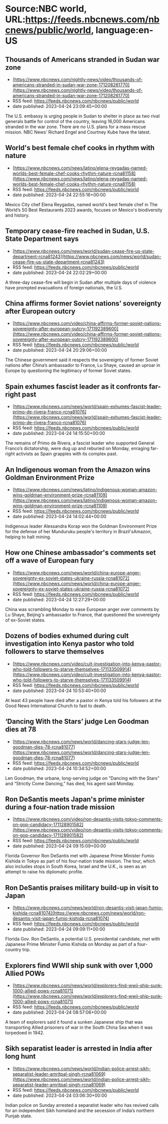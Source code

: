 # Source:NBC world, URL:https://feeds.nbcnews.com/nbcnews/public/world, language:en-US

## Thousands of Americans stranded in Sudan war zone
 - [https://www.nbcnews.com/nightly-news/video/thousands-of-americans-stranded-in-sudan-war-zone-171208261770](https://www.nbcnews.com/nightly-news/video/thousands-of-americans-stranded-in-sudan-war-zone-171208261770)
 - RSS feed: https://feeds.nbcnews.com/nbcnews/public/world
 - date published: 2023-04-24 23:09:45+00:00

The U.S. embassy is urging people in Sudan to shelter in place as two rival generals battle for control of the country, leaving 16,000 Americans stranded in the war zone. There are no U.S. plans for a mass rescue mission. NBC News’ Richard Engel and Courtney Kube have the latest.

## World's best female chef cooks in rhythm with nature
 - [https://www.nbcnews.com/news/latino/elena-reygadas-named-worlds-best-female-chef-cooks-rhythm-nature-rcna81158](https://www.nbcnews.com/news/latino/elena-reygadas-named-worlds-best-female-chef-cooks-rhythm-nature-rcna81158)
 - RSS feed: https://feeds.nbcnews.com/nbcnews/public/world
 - date published: 2023-04-24 22:55:16+00:00

Mexico City chef Elena Reygadas, named world's best female chef in The World’s 50 Best Restaurants 2023 awards, focuses on Mexico's biodiversity and history.

## Temporary cease-fire reached in Sudan, U.S. State Department says
 - [https://www.nbcnews.com/news/world/sudan-cease-fire-us-state-department-rcna81243](https://www.nbcnews.com/news/world/sudan-cease-fire-us-state-department-rcna81243)
 - RSS feed: https://feeds.nbcnews.com/nbcnews/public/world
 - date published: 2023-04-24 22:02:29+00:00

A three-day cease-fire will begin in Sudan after multiple days of violence have prompted evacuations of foreign nationals, the U.S.

## China affirms former Soviet nations’ sovereignty after European outcry
 - [https://www.nbcnews.com/video/china-affirms-former-soviet-nations-sovereignty-after-european-outcry-171192389600](https://www.nbcnews.com/video/china-affirms-former-soviet-nations-sovereignty-after-european-outcry-171192389600)
 - RSS feed: https://feeds.nbcnews.com/nbcnews/public/world
 - date published: 2023-04-24 20:29:06+00:00

The Chinese government said it respects the sovereignty of former Soviet nations after China’s ambassador to France, Lu Shaye, caused an uproar in Europe by questioning the legitimacy of former Soviet states.

## Spain exhumes fascist leader as it confronts far-right past
 - [https://www.nbcnews.com/news/world/spain-exhumes-fascist-leader-primo-de-rivera-franco-rcna81076](https://www.nbcnews.com/news/world/spain-exhumes-fascist-leader-primo-de-rivera-franco-rcna81076)
 - RSS feed: https://feeds.nbcnews.com/nbcnews/public/world
 - date published: 2023-04-24 14:15:50+00:00

The remains of Primo de Rivera, a fascist leader who supported General Franco’s dictatorship, were dug up and reburied on Monday, enraging far-right activists as Spain grapples with its complex past.

## An Indigenous woman from the Amazon wins Goldman Environment Prize
 - [https://www.nbcnews.com/news/latino/indigenous-woman-amazon-wins-goldman-environment-prize-rcna81109](https://www.nbcnews.com/news/latino/indigenous-woman-amazon-wins-goldman-environment-prize-rcna81109)
 - RSS feed: https://feeds.nbcnews.com/nbcnews/public/world
 - date published: 2023-04-24 14:02:44+00:00

Indigenous leader Alessandra Korap won the Goldman Environment Prize for the defense of her Munduruku people's territory in Brazil'sAmazon, helping to halt mining.

## How one Chinese ambassador's comments set off a wave of European fury
 - [https://www.nbcnews.com/news/world/china-europe-anger-sovereignty-ex-soviet-states-ukraine-russia-rcna81072](https://www.nbcnews.com/news/world/china-europe-anger-sovereignty-ex-soviet-states-ukraine-russia-rcna81072)
 - RSS feed: https://feeds.nbcnews.com/nbcnews/public/world
 - date published: 2023-04-24 12:27:29+00:00

China was scrambling Monday to ease European anger over comments by Lu Shaye, Beijing's ambassador to France, that questioned the sovereignty of ex-Soviet states.

## Dozens of bodies exhumed during cult investigation into Kenya pastor who told followers to starve themselves
 - [https://www.nbcnews.com/video/cult-investigation-into-kenya-pastor-who-told-followers-to-starve-themselves-171133509914](https://www.nbcnews.com/video/cult-investigation-into-kenya-pastor-who-told-followers-to-starve-themselves-171133509914)
 - RSS feed: https://feeds.nbcnews.com/nbcnews/public/world
 - date published: 2023-04-24 10:53:40+00:00

At least 43 people have died after a pastor in Kenya told his followers at the Good News International Church to fast to death.

## ‘Dancing With the Stars’ judge Len Goodman dies at 78
 - [https://www.nbcnews.com/news/world/dancing-stars-judge-len-goodman-dies-78-rcna81077](https://www.nbcnews.com/news/world/dancing-stars-judge-len-goodman-dies-78-rcna81077)
 - RSS feed: https://feeds.nbcnews.com/nbcnews/public/world
 - date published: 2023-04-24 10:34:52+00:00

Len Goodman, the urbane, long-serving judge on “Dancing with the Stars” and “Strictly Come Dancing,” has died, his agent said Monday.

## Ron DeSantis meets Japan's prime minister during a four-nation trade mission
 - [https://www.nbcnews.com/video/ron-desantis-visits-tokyo-comments-on-gop-candidacy-171128901582](https://www.nbcnews.com/video/ron-desantis-visits-tokyo-comments-on-gop-candidacy-171128901582)
 - RSS feed: https://feeds.nbcnews.com/nbcnews/public/world
 - date published: 2023-04-24 09:15:09+00:00

Florida Governor Ron DeSantis met with Japanese Prime Minister Fumio Kishida in Tokyo as part of his four-nation trade mission. The tour, which also includes stops in South Korea, Israel and the U.K., is seen as an attempt to raise his diplomatic profile.

## Ron DeSantis praises military build-up in visit to Japan
 - [https://www.nbcnews.com/news/world/ron-desantis-visit-japan-fumio-kishida-rcna81074](https://www.nbcnews.com/news/world/ron-desantis-visit-japan-fumio-kishida-rcna81074)
 - RSS feed: https://feeds.nbcnews.com/nbcnews/public/world
 - date published: 2023-04-24 09:09:11+00:00

Florida Gov. Ron DeSantis, a potential U.S. presidential candidate, met with Japanese Prime Minister Fumio Kishida on Monday as part of a four-country trip.

## Explorers find WWII ship sunk with over 1,000 Allied POWs
 - [https://www.nbcnews.com/news/world/explorers-find-wwii-ship-sunk-1000-allied-pows-rcna81071](https://www.nbcnews.com/news/world/explorers-find-wwii-ship-sunk-1000-allied-pows-rcna81071)
 - RSS feed: https://feeds.nbcnews.com/nbcnews/public/world
 - date published: 2023-04-24 08:57:06+00:00

A team of explorers said it found a sunken Japanese ship that was transporting Allied prisoners of war in the South China Sea when it was torpedoed in 1942.

## Sikh separatist leader is arrested in India after long hunt
 - [https://www.nbcnews.com/news/world/indian-police-arrest-sikh-separatist-leader-amritpal-singh-rcna81069](https://www.nbcnews.com/news/world/indian-police-arrest-sikh-separatist-leader-amritpal-singh-rcna81069)
 - RSS feed: https://feeds.nbcnews.com/nbcnews/public/world
 - date published: 2023-04-24 03:06:30+00:00

Indian police on Sunday arrested a separatist leader who has revived calls for an independent Sikh homeland and the secession of India’s northern Punjab state.


